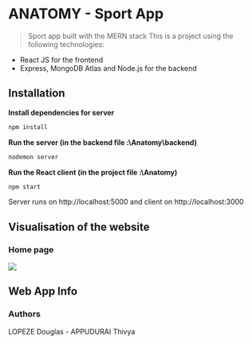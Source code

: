 # ANATOMY - Sport App

> Sport app built with the MERN stack
This is a project using the following technologies:
- React JS for the frontend
- Express, MongoDB Atlas and Node.js for the backend

## Installation
**Install dependencies for server**
```bash
npm install
```
**Run the server (in the backend file :\Anatomy\backend)**
```bash
nodemon server
```
**Run the React client (in the project file :\Anatomy)**
```bash
npm start
```
Server runs on http://localhost:5000 and client on http://localhost:3000


## Visualisation of the website
### Home page
<img id="screenshot" src="/src/components/Pages/Sport/anatomy.gif">


## Web App Info

### Authors

LOPEZE Douglas - APPUDURAI Thivya
